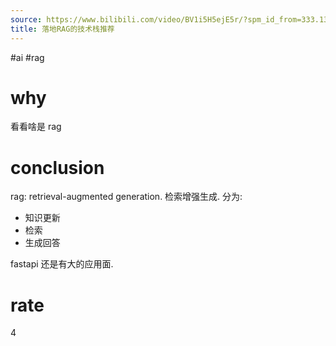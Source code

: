 ```yaml
---
source: https://www.bilibili.com/video/BV1i5H5ejE5r/?spm_id_from=333.1387.favlist.content.click&vd_source=549bde2564979641a5f0adbcfa529b0a
title: 落地RAG的技术栈推荐
---
```


#ai #rag
# why
看看啥是 rag
# conclusion
rag: retrieval-augmented generation. 检索增强生成.
分为:
- 知识更新
- 检索
- 生成回答

fastapi 还是有大的应用面.
# rate
4